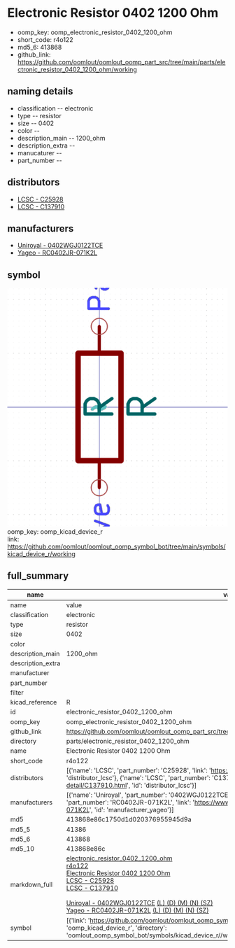# Electronic Resistor 0402 1200 Ohm

  
* oomp_key: oomp_electronic_resistor_0402_1200_ohm 
* short_code: r4o122
* md5_6: 413868  
* github_link: https://github.com/oomlout/oomlout_oomp_part_src/tree/main/parts/electronic_resistor_0402_1200_ohm/working  
## naming details
* classification -- electronic
* type -- resistor
* size -- 0402
* color -- 
* description_main -- 1200_ohm
* description_extra -- 
* manucaturer -- 
* part_number -- 

## distributors
* [LCSC - C25928](https://lcsc.com/product-detail/C25928.html)  
* [LCSC - C137910](https://lcsc.com/product-detail/C137910.html)  

## manufacturers
* [Uniroyal - 0402WGJ0122TCE]()  
* [Yageo - RC0402JR-071K2L](https://www.yageo.com/en/Chart/Download/pdf/RC0402JR-071K2L)  

## symbol

![](symbol/0/working/working_600.png)  
oomp_key: oomp_kicad_device_r  
link: https://github.com/oomlout/oomlout_oomp_symbol_bot/tree/main/symbols/kicad_device_r/working  


## full_summary
| name | value | 
| --- | --- | 
| name | value | 
| classification | electronic | 
| type | resistor | 
| size | 0402 | 
| color |  | 
| description_main | 1200_ohm | 
| description_extra |  | 
| manufacturer |  | 
| part_number |  | 
| filter |  | 
| kicad_reference | R | 
| id | electronic_resistor_0402_1200_ohm | 
| oomp_key | oomp_electronic_resistor_0402_1200_ohm | 
| github_link | https://github.com/oomlout/oomlout_oomp_part_src/tree/main/parts/electronic_resistor_0402_1200_ohm/working | 
| directory | parts/electronic_resistor_0402_1200_ohm | 
| name | Electronic Resistor 0402 1200 Ohm | 
| short_code | r4o122 | 
| distributors | [{'name': 'LCSC', 'part_number': 'C25928', 'link': 'https://lcsc.com/product-detail/C25928.html', 'id': 'distributor_lcsc'}, {'name': 'LCSC', 'part_number': 'C137910', 'link': 'https://lcsc.com/product-detail/C137910.html', 'id': 'distributor_lcsc'}] | 
| manufacturers | [{'name': 'Uniroyal', 'part_number': '0402WGJ0122TCE', 'link': '', 'id': 'manufacturer_uniroyal'}, {'name': 'Yageo', 'part_number': 'RC0402JR-071K2L', 'link': 'https://www.yageo.com/en/Chart/Download/pdf/RC0402JR-071K2L', 'id': 'manufacturer_yageo'}] | 
| md5 | 413868e86c1750d1d020376955945d9a | 
| md5_5 | 41386 | 
| md5_6 | 413868 | 
| md5_10 | 413868e86c | 
| markdown_full | [electronic_resistor_0402_1200_ohm](https://github.com/oomlout/oomlout_oomp_part_src/tree/main/parts/electronic_resistor_0402_1200_ohm/working)<br>[r4o122](https://github.com/oomlout/oomlout_oomp_part_src/tree/main/parts/electronic_resistor_0402_1200_ohm/working)<br>[Electronic Resistor 0402 1200 Ohm](https://github.com/oomlout/oomlout_oomp_part_src/tree/main/parts/electronic_resistor_0402_1200_ohm/working)<br>[LCSC - C25928<br>](https://lcsc.com/product-detail/C25928.html)[LCSC - C137910<br>](https://lcsc.com/product-detail/C137910.html)<br>[Uniroyal - 0402WGJ0122TCE]() [(L)  ](https://www.lcsc.com/search?q=0402WGJ0122TCE)[(D)  ](https://www.digikey.com/en/products?keywords=0402WGJ0122TCE)[(M)  ](https://www.mouser.com/Search/Refine?Keyword=0402WGJ0122TCE)[(N)  ](https://www.newark.com/search?st=0402WGJ0122TCE)[(SZ)  ](https://so.szlcsc.com/global.html?k=0402WGJ0122TCE)<br>[Yageo - RC0402JR-071K2L](https://www.yageo.com/en/Chart/Download/pdf/RC0402JR-071K2L) [(L)  ](https://www.lcsc.com/search?q=RC0402JR-071K2L)[(D)  ](https://www.digikey.com/en/products?keywords=RC0402JR-071K2L)[(M)  ](https://www.mouser.com/Search/Refine?Keyword=RC0402JR-071K2L)[(N)  ](https://www.newark.com/search?st=RC0402JR-071K2L)[(SZ)  ](https://so.szlcsc.com/global.html?k=RC0402JR-071K2L)<br> | 
| symbol | [{'link': 'https://github.com/oomlout/oomlout_oomp_symbol_bot/tree/main/symbols/kicad_device_r', 'oomp_key': 'oomp_kicad_device_r', 'directory': 'oomlout_oomp_symbol_bot/symbols/kicad_device_r//working/working.kicad_sym'}] | 
